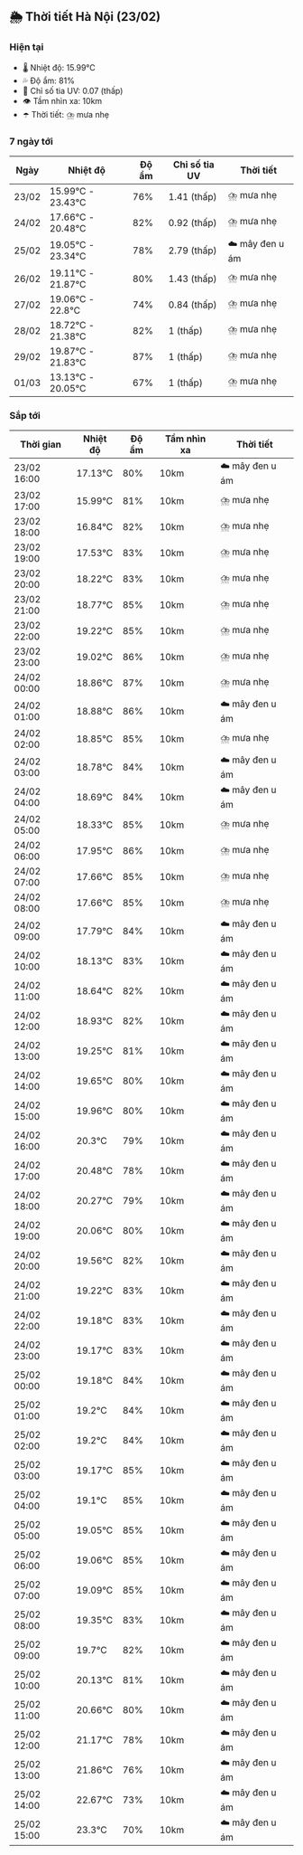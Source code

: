 ## 🌦️ Thời tiết Hà Nội (23/02)

### Hiện tại

- 🌡️ Nhiệt độ: 15.99℃
- 💦 Độ ẩm: 81%
- 🌟 Chỉ số tia UV: 0.07 (thấp)
- 👁️ Tầm nhìn xa: 10km
- ☂️ Thời tiết: ⛈️ mưa nhẹ

### 7 ngày tới

| Ngày | Nhiệt độ | Độ ẩm | Chỉ số tia UV | Thời tiết |
| --- | --- | --- | --- | --- |
| 23/02 | 15.99℃ - 23.43℃ | 76% | 1.41 (thấp) | ⛈️ mưa nhẹ |
| 24/02 | 17.66℃ - 20.48℃ | 82% | 0.92 (thấp) | ⛈️ mưa nhẹ |
| 25/02 | 19.05℃ - 23.34℃ | 78% | 2.79 (thấp) | ☁️ mây đen u ám |
| 26/02 | 19.11℃ - 21.87℃ | 80% | 1.43 (thấp) | ⛈️ mưa nhẹ |
| 27/02 | 19.06℃ - 22.8℃ | 74% | 0.84 (thấp) | ⛈️ mưa nhẹ |
| 28/02 | 18.72℃ - 21.38℃ | 82% | 1 (thấp) | ⛈️ mưa nhẹ |
| 29/02 | 19.87℃ - 21.83℃ | 87% | 1 (thấp) | ⛈️ mưa nhẹ |
| 01/03 | 13.13℃ - 20.05℃ | 67% | 1 (thấp) | ⛈️ mưa nhẹ |

### Sắp tới

| Thời gian | Nhiệt độ | Độ ẩm | Tầm nhìn xa | Thời tiết |
| --- | --- | --- | --- | --- |
| 23/02 16:00 | 17.13℃ | 80% | 10km | ☁️ mây đen u ám |
| 23/02 17:00 | 15.99℃ | 81% | 10km | ⛈️ mưa nhẹ |
| 23/02 18:00 | 16.84℃ | 82% | 10km | ⛈️ mưa nhẹ |
| 23/02 19:00 | 17.53℃ | 83% | 10km | ⛈️ mưa nhẹ |
| 23/02 20:00 | 18.22℃ | 83% | 10km | ⛈️ mưa nhẹ |
| 23/02 21:00 | 18.77℃ | 85% | 10km | ⛈️ mưa nhẹ |
| 23/02 22:00 | 19.22℃ | 85% | 10km | ⛈️ mưa nhẹ |
| 23/02 23:00 | 19.02℃ | 86% | 10km | ⛈️ mưa nhẹ |
| 24/02 00:00 | 18.86℃ | 87% | 10km | ⛈️ mưa nhẹ |
| 24/02 01:00 | 18.88℃ | 86% | 10km | ☁️ mây đen u ám |
| 24/02 02:00 | 18.85℃ | 85% | 10km | ⛈️ mưa nhẹ |
| 24/02 03:00 | 18.78℃ | 84% | 10km | ☁️ mây đen u ám |
| 24/02 04:00 | 18.69℃ | 84% | 10km | ☁️ mây đen u ám |
| 24/02 05:00 | 18.33℃ | 85% | 10km | ⛈️ mưa nhẹ |
| 24/02 06:00 | 17.95℃ | 86% | 10km | ⛈️ mưa nhẹ |
| 24/02 07:00 | 17.66℃ | 85% | 10km | ⛈️ mưa nhẹ |
| 24/02 08:00 | 17.66℃ | 85% | 10km | ⛈️ mưa nhẹ |
| 24/02 09:00 | 17.79℃ | 84% | 10km | ☁️ mây đen u ám |
| 24/02 10:00 | 18.13℃ | 83% | 10km | ☁️ mây đen u ám |
| 24/02 11:00 | 18.64℃ | 82% | 10km | ☁️ mây đen u ám |
| 24/02 12:00 | 18.93℃ | 82% | 10km | ☁️ mây đen u ám |
| 24/02 13:00 | 19.25℃ | 81% | 10km | ☁️ mây đen u ám |
| 24/02 14:00 | 19.65℃ | 80% | 10km | ☁️ mây đen u ám |
| 24/02 15:00 | 19.96℃ | 80% | 10km | ☁️ mây đen u ám |
| 24/02 16:00 | 20.3℃ | 79% | 10km | ☁️ mây đen u ám |
| 24/02 17:00 | 20.48℃ | 78% | 10km | ☁️ mây đen u ám |
| 24/02 18:00 | 20.27℃ | 79% | 10km | ☁️ mây đen u ám |
| 24/02 19:00 | 20.06℃ | 80% | 10km | ☁️ mây đen u ám |
| 24/02 20:00 | 19.56℃ | 82% | 10km | ☁️ mây đen u ám |
| 24/02 21:00 | 19.22℃ | 83% | 10km | ☁️ mây đen u ám |
| 24/02 22:00 | 19.18℃ | 83% | 10km | ☁️ mây đen u ám |
| 24/02 23:00 | 19.17℃ | 83% | 10km | ☁️ mây đen u ám |
| 25/02 00:00 | 19.18℃ | 84% | 10km | ☁️ mây đen u ám |
| 25/02 01:00 | 19.2℃ | 84% | 10km | ☁️ mây đen u ám |
| 25/02 02:00 | 19.2℃ | 84% | 10km | ☁️ mây đen u ám |
| 25/02 03:00 | 19.17℃ | 85% | 10km | ☁️ mây đen u ám |
| 25/02 04:00 | 19.1℃ | 85% | 10km | ☁️ mây đen u ám |
| 25/02 05:00 | 19.05℃ | 85% | 10km | ☁️ mây đen u ám |
| 25/02 06:00 | 19.06℃ | 85% | 10km | ☁️ mây đen u ám |
| 25/02 07:00 | 19.09℃ | 85% | 10km | ☁️ mây đen u ám |
| 25/02 08:00 | 19.35℃ | 83% | 10km | ☁️ mây đen u ám |
| 25/02 09:00 | 19.7℃ | 82% | 10km | ☁️ mây đen u ám |
| 25/02 10:00 | 20.13℃ | 81% | 10km | ☁️ mây đen u ám |
| 25/02 11:00 | 20.66℃ | 80% | 10km | ☁️ mây đen u ám |
| 25/02 12:00 | 21.17℃ | 78% | 10km | ☁️ mây đen u ám |
| 25/02 13:00 | 21.86℃ | 76% | 10km | ☁️ mây đen u ám |
| 25/02 14:00 | 22.67℃ | 73% | 10km | ☁️ mây đen u ám |
| 25/02 15:00 | 23.3℃ | 70% | 10km | ☁️ mây đen u ám |
